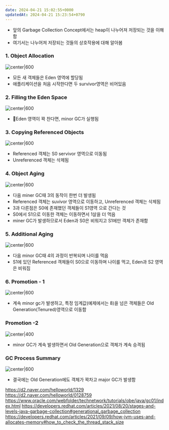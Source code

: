 ```yaml
---
date: 2024-04-21 15:02:55+0000
updatedAt: 2024-04-21 15:23:54+0790
---
```

- 앞의 Garbage Collection Concept에서는 heap이 나누어져 저장되는 것을 이해함
- 여기서는 나누어져 저장되는 것들의 상호작용에 대해 알아봄

### 1. Object Allocation

![center|600](real-resource-image/Pasted%20image%2020240222231607.png)
- 모든 새 객체들은 Eden 영역에 할당됨
- 애플리케이션을 처음 시작한다면 두 survivor영역은 비어있음

### 2. Filling the Eden Space
![center|600](real-resource-image/Pasted%20image%2020240222232133.png)
- Eden 영역이 꽉 찬다면, minor GC가 실행됨

### 3. Copying Referenced Objects
![center|600](real-resource-image/Pasted%20image%2020240222232238.png)
- Referenced 객체는 S0 servivor 영역으로 이동됨
- Unreferenced 객체는 삭제됨

### 4. Object Aging
![center|600](real-resource-image/Pasted%20image%2020240222232408.png)
- 다음 miner GC때 3의 동작이 한번 더 발생됨
- Referenced 객체는 suvivor 영역으로 이동하고, Unreferenced 객체는 삭제됨
- 3과 다른점은 S0에 존재했던 객체들이 S1영역 으로 간다는 것
- S0에서 S1으로 이동한 객체는 이동하면서 1살을 더 먹음
- miner GC가 발생하므로서 Eden과 S0은 비워지고 S1에만 객체가 존재함

### 5. Additional Aging
![center|600](real-resource-image/Pasted%20image%2020240222233018.png)
- 다음 minor GC때 4의 과정이 반복되며 나이를 먹음
- S1에 있던 Referenced 객체들이 S0으로 이동하며 나이를 먹고, Eden과 S2 영역은 비워짐

### 6. Promotion - 1
![center|600](real-resource-image/Pasted%20image%2020240222233216.png)
- 계속 minor gc가 발생하고, 특정 임계값(예제에서는 8)을 넘은 객체들은 Old Generation(Tenured)영역으로 이동함

### Promotion -2
![center|400](real-resource-image/Pasted%20image%2020240222233418.png)
- minor GC가 계속 발생하면서 Old Generation으로 객체가 계속 승격됨

### GC Process Summary
![center|600](real-resource-image/Pasted%20image%2020240222233605.png)
- 결국에는 Old Generation에도 객체가 꽉차고 major GC가 발생함


https://d2.naver.com/helloworld/1329
https://d2.naver.com/helloworld/0128759
https://www.oracle.com/webfolder/technetwork/tutorials/obe/java/gc01/index.html
https://developers.redhat.com/articles/2021/08/20/stages-and-levels-java-garbage-collection#generational_garbage_collection
https://developers.redhat.com/articles/2021/09/09/how-jvm-uses-and-allocates-memory#how_to_check_the_thread_stack_size